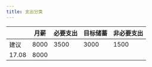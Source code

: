 ```yaml
---
title: 支出分类
---
```



|   | 月薪 | 必要支出 | 目标储蓄 | 非必要支出 |
| --- | --- | --- | --- | --- |
| 建议 | 8000 | 3500 | 3000 | 1500 |
| 17.08 | 8000 |  |  |





                      